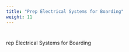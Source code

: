 ```yaml
---
title: "Prep Electrical Systems for Boarding"
weight: 11
---
```

# 
rep Electrical Systems for Boarding
